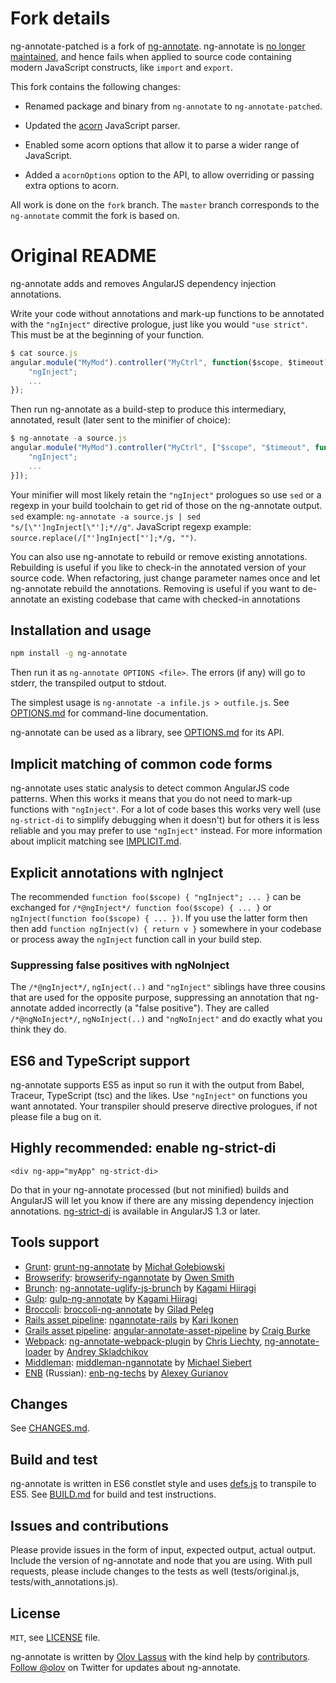 # Fork details

ng-annotate-patched is a fork of [ng-annotate](https://github.com/olov/ng-annotate).
ng-annotate is [no longer maintained](https://github.com/olov/ng-annotate/issues/245),
and hence fails when applied to source code containing modern JavaScript
constructs, like `import` and `export`.

This fork contains the following changes:

- Renamed package and binary from `ng-annotate` to `ng-annotate-patched`.

- Updated the [acorn](https://github.com/ternjs/acorn) JavaScript parser.

- Enabled some acorn options that allow it to parse a wider range of
  JavaScript.

- Added a `acornOptions` option to the API, to allow overriding or passing
  extra options to acorn.

All work is done on the `fork` branch. The `master` branch corresponds to
the `ng-annotate` commit the fork is based on.

# Original README

ng-annotate adds and removes AngularJS dependency injection annotations.

Write your code without annotations and mark-up functions to be annotated 
with the `"ngInject"` directive prologue, just like you would 
`"use strict"`. This must be at the beginning of your function.

```js
$ cat source.js
angular.module("MyMod").controller("MyCtrl", function($scope, $timeout) {
    "ngInject";
    ...
});
```

Then run ng-annotate as a build-step to produce this intermediary,
annotated, result (later sent to the minifier of choice):

```js
$ ng-annotate -a source.js
angular.module("MyMod").controller("MyCtrl", ["$scope", "$timeout", function($scope, $timeout) {
    "ngInject";
    ...
}]);
```

Your minifier will most likely retain the `"ngInject"` prologues so use `sed`
or a regexp in your build toolchain to get rid of those on the ng-annotate output.
`sed` example: `ng-annotate -a source.js | sed "s/[\"']ngInject[\"'];*//g"`.
JavaScript regexp example: `source.replace(/["']ngInject["'];*/g, "")`.

You can also use ng-annotate to rebuild or remove existing annotations.
Rebuilding is useful if you like to check-in the annotated version of your
source code. When refactoring, just change parameter names once and let
ng-annotate rebuild the annotations. Removing is useful if you want to
de-annotate an existing codebase that came with checked-in annotations


## Installation and usage

```bash
npm install -g ng-annotate
```

Then run it as `ng-annotate OPTIONS <file>`. The errors (if any) will go to stderr,
the transpiled output to stdout.

The simplest usage is `ng-annotate -a infile.js > outfile.js`.
See [OPTIONS.md](OPTIONS.md) for command-line documentation.

ng-annotate can be used as a library, see [OPTIONS.md](OPTIONS.md) for its API.


## Implicit matching of common code forms
ng-annotate uses static analysis to detect common AngularJS code patterns. When
this works it means that you do not need to mark-up functions with `"ngInject"`.
For a lot of code bases this works very well (use `ng-strict-di` to simplify 
debugging when it doesn't) but for others it is less reliable and you may prefer 
to use `"ngInject"` instead. For more information about implicit matching see 
[IMPLICIT.md](IMPLICIT.md).


## Explicit annotations with ngInject
The recommended `function foo($scope) { "ngInject"; ... }` can be exchanged
for `/*@ngInject*/ function foo($scope) { ... }` or
`ngInject(function foo($scope) { ... })`. If you use the latter form then
then add `function ngInject(v) { return v }` somewhere in your codebase or process
away the `ngInject` function call in your build step.


### Suppressing false positives with ngNoInject
The `/*@ngInject*/`, `ngInject(..)` and `"ngInject"` siblings have three cousins that
are used for the opposite purpose, suppressing an annotation that ng-annotate added
incorrectly (a "false positive"). They are called `/*@ngNoInject*/`, `ngNoInject(..)`
and `"ngNoInject"` and do exactly what you think they do.


## ES6 and TypeScript support
ng-annotate supports ES5 as input so run it with the output from Babel, Traceur,
TypeScript (tsc) and the likes. Use `"ngInject"` on functions you want annotated.
Your transpiler should preserve directive prologues, if not please file a bug on it.


## Highly recommended: enable ng-strict-di
`<div ng-app="myApp" ng-strict-di>`

Do that in your ng-annotate processed (but not minified) builds and AngularJS will
let you know if there are any missing dependency injection annotations.
[ng-strict-di](https://docs.angularjs.org/api/ng/directive/ngApp) is available in 
AngularJS 1.3 or later.


## Tools support
* [Grunt](http://gruntjs.com/): [grunt-ng-annotate](https://www.npmjs.org/package/grunt-ng-annotate) by [Michał Gołębiowski](https://github.com/mzgol)
* [Browserify](http://browserify.org/): [browserify-ngannotate](https://www.npmjs.org/package/browserify-ngannotate) by [Owen Smith](https://github.com/omsmith)
* [Brunch](http://brunch.io/): [ng-annotate-uglify-js-brunch](https://www.npmjs.org/package/ng-annotate-uglify-js-brunch) by [Kagami Hiiragi](https://github.com/Kagami)
* [Gulp](http://gulpjs.com/): [gulp-ng-annotate](https://www.npmjs.org/package/gulp-ng-annotate/) by [Kagami Hiiragi](https://github.com/Kagami)
* [Broccoli](https://github.com/broccolijs/broccoli): [broccoli-ng-annotate](https://www.npmjs.org/package/broccoli-ng-annotate) by [Gilad Peleg](https://github.com/pgilad)
* [Rails asset pipeline](http://guides.rubyonrails.org/asset_pipeline.html): [ngannotate-rails](https://rubygems.org/gems/ngannotate-rails) by [Kari Ikonen](https://github.com/kikonen)
* [Grails asset pipeline](https://github.com/bertramdev/asset-pipeline): [angular-annotate-asset-pipeline](https://github.com/craigburke/angular-annotate-asset-pipeline) by [Craig Burke](https://github.com/craigburke)
* [Webpack](http://webpack.github.io/): [ng-annotate-webpack-plugin](https://www.npmjs.org/package/ng-annotate-webpack-plugin) by [Chris Liechty](https://github.com/cliechty), [ng-annotate-loader](https://www.npmjs.org/package/ng-annotate-loader) by [Andrey Skladchikov](https://github.com/huston007)
* [Middleman](http://middlemanapp.com/): [middleman-ngannotate](http://rubygems.org/gems/middleman-ngannotate) by [Michael Siebert](https://github.com/siebertm)
* [ENB](http://enb-make.info/) (Russian): [enb-ng-techs](https://www.npmjs.org/package/enb-ng-techs#ng-annotate) by [Alexey Gurianov](https://github.com/guria)


## Changes
See [CHANGES.md](CHANGES.md).


## Build and test
ng-annotate is written in ES6 constlet style and uses [defs.js](https://github.com/olov/defs)
to transpile to ES5. See [BUILD.md](BUILD.md) for build and test instructions.


## Issues and contributions
Please provide issues in the form of input, expected output, actual output. Include 
the version of ng-annotate and node that you are using. With pull requests, please 
include changes to the tests as well (tests/original.js, tests/with_annotations.js).


## License
`MIT`, see [LICENSE](LICENSE) file.

ng-annotate is written by [Olov Lassus](https://github.com/olov) with the kind help by
[contributors](https://github.com/olov/ng-annotate/graphs/contributors).
[Follow @olov](https://twitter.com/olov) on Twitter for updates about ng-annotate.
